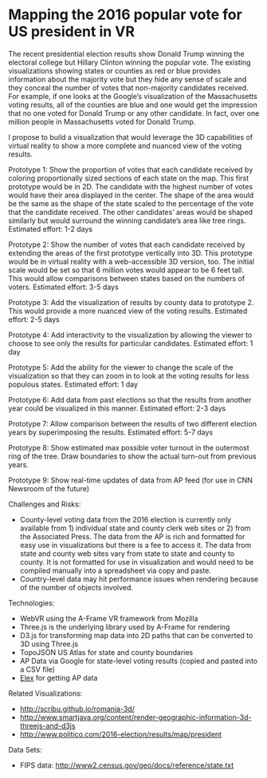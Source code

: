 # Mapping the 2016 popular vote for US president in VR
 
The recent presidential election results show Donald Trump winning the electoral college but Hillary Clinton winning the popular vote.  The existing visualizations showing states or counties as red or blue provides information about the majority vote but they hide any sense of scale and they conceal the number of votes that non-majority candidates received.  For example, if one looks at the Google’s visualization of the Massachusetts voting results, all of the counties are blue and one would get the impression that no one voted for Donald Trump or any other candidate.  In fact, over one million people in Massachusetts voted for Donald Trump. 
 
I propose to build a visualization that would leverage the 3D capabilities of virtual reality to show a more complete and nuanced view of the voting results.
 
Prototype 1:  Show the proportion of votes that each candidate received by coloring proportionally sized sections of each state on the map.  This first prototype would be in 2D.  The candidate with the highest number of votes would have their area displayed in the center.  The shape of the area would be the same as the shape of the state scaled to the percentage of the vote that the candidate received.  The other candidates’ areas would be shaped similarly but would surround the winning candidate’s area like tree rings. Estimated effort: 1-2 days
 
Prototype 2: Show the number of votes that each candidate received by extending the areas of the first prototype vertically into 3D.  This prototype would be in virtual reality with a web-accessible 3D version, too.  The initial scale would be set so that 6 million votes would appear to be 6 feet tall.  This would allow comparisons between states based on the numbers of voters.  Estimated effort: 3-5 days
 
Prototype 3: Add the visualization of results by county data to prototype 2.  This would provide a more nuanced view of the voting results.  Estimated effort: 2-5 days
 
Prototype 4:  Add interactivity to the visualization by allowing the viewer to choose to see only the results for particular candidates.  Estimated effort: 1 day
 
Prototype 5: Add the ability for the viewer to change the scale of the visualization so that they can zoom in to look at the voting results for less populous states.  Estimated effort: 1 day
 
Prototype 6: Add data from past elections so that the results from another year could be visualized in this manner.  Estimated effort: 2-3 days
 
Prototype 7: Allow comparison between the results of two different election years by superimposing the results.  Estimated effort: 5-7 days
 
Prototype 8: Show estimated max possible voter turnout in the outermost ring of the tree. Draw boundaries to show the actual turn-out from previous years.

Prototype 9: Show real-time updates of data from AP feed (for use in CNN Newsroom of the future)

Challenges and Risks:
* County-level voting data from the 2016 election is currently only available from 1) individual state and county clerk web sites or 2) from the Associated Press.  The data from the AP is rich and formatted for easy use in visualizations but there is a fee to access it.  The data from state and county web sites vary from state to state and county to county.  It is not formatted for use in visualization and would need to be compiled manually into a spreadsheet via copy and paste.
* Country-level data may hit performance issues when rendering because of the number of objects involved.
 
Technologies:
* WebVR using the A-Frame VR framework from Mozilla
* Three.js is the underlying library used by A-Frame for rendering
* D3.js for transforming map data into 2D paths that can be converted to 3D using Three.js
* TopoJSON US Atlas for state and county boundaries
* AP Data via Google for state-level voting results (copied and pasted into a CSV file)
* [Elex](https://source.opennews.org/en-US/articles/introducing-elex-tool-make-election-coverage-bette/) for getting AP data
 
Related Visualizations:
* http://scribu.github.io/romania-3d/
* http://www.smartjava.org/content/render-geographic-information-3d-threejs-and-d3js
* http://www.politico.com/2016-election/results/map/president

Data Sets: 
* FIPS data: http://www2.census.gov/geo/docs/reference/state.txt

